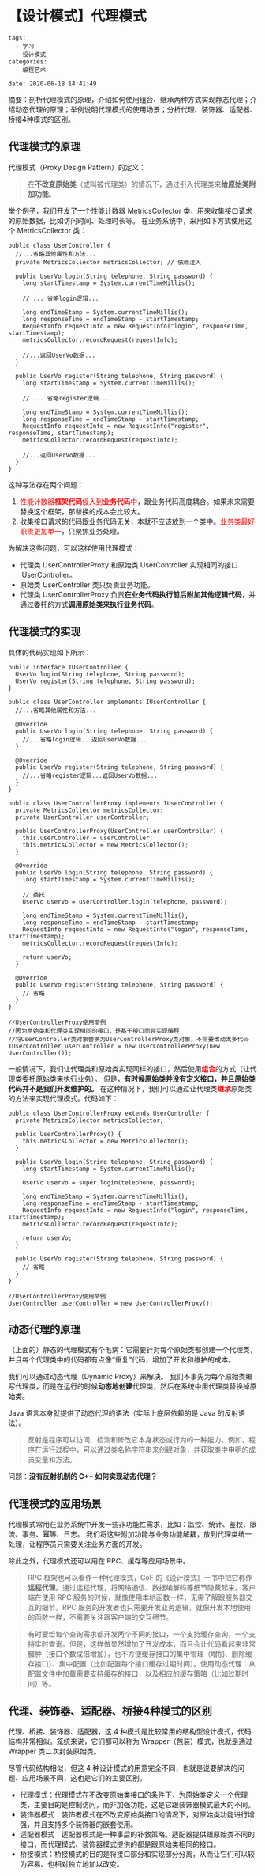 # 【设计模式】代理模式

```
tags:
  - 学习
  - 设计模式
categories:
  - 编程艺术

date: 2020-06-18 14:41:49
```

摘要：剖析代理模式的原理，介绍如何使用组合、继承两种方式实现静态代理；介绍动态代理的原理；举例说明代理模式的使用场景；分析代理、装饰器、适配器、桥接4种模式的区别。


## 代理模式的原理

代理模式（Proxy Design Pattern）的定义：
> 在**不改变原始类**（或叫被代理类）的情况下，通过引入代理类来**给原始类附加功能**。

举个例子，我们开发了一个性能计数器 MetricsCollector 类，用来收集接口请求的原始数据，比如访问时间、处理时长等。
在业务系统中，采用如下方式使用这个 MetricsCollector 类：
```
public class UserController {
  //...省略其他属性和方法...
  private MetricsCollector metricsCollector; // 依赖注入

  public UserVo login(String telephone, String password) {
    long startTimestamp = System.currentTimeMillis();

    // ... 省略login逻辑...

    long endTimeStamp = System.currentTimeMillis();
    long responseTime = endTimeStamp - startTimestamp;
    RequestInfo requestInfo = new RequestInfo("login", responseTime, startTimestamp);
    metricsCollector.recordRequest(requestInfo);

    //...返回UserVo数据...
  }

  public UserVo register(String telephone, String password) {
    long startTimestamp = System.currentTimeMillis();

    // ... 省略register逻辑...

    long endTimeStamp = System.currentTimeMillis();
    long responseTime = endTimeStamp - startTimestamp;
    RequestInfo requestInfo = new RequestInfo("register", responseTime, startTimestamp);
    metricsCollector.recordRequest(requestInfo);

    //...返回UserVo数据...
  }
}
```

这种写法存在两个问题：
1. <label style="color:red">性能计数器**框架代码**侵入到**业务代码**中</label>，跟业务代码高度耦合。如果未来需要替换这个框架，那替换的成本会比较大。
2. 收集接口请求的代码跟业务代码无关，本就不应该放到一个类中。<label style="color:red">业务类最好职责更加单一</label>，只聚焦业务处理。

为解决这些问题，可以这样使用代理模式：
- 代理类 UserControllerProxy 和原始类 UserController 实现相同的接口 IUserController。
- 原始类 UserController 类只负责业务功能。
- 代理类 UserControllerProxy 负责**在业务代码执行前后附加其他逻辑代码**，并通过委托的方式**调用原始类来执行业务代码**。

## 代理模式的实现

具体的代码实现如下所示：
```
public interface IUserController {
  UserVo login(String telephone, String password);
  UserVo register(String telephone, String password);
}

public class UserController implements IUserController {
  //...省略其他属性和方法...

  @Override
  public UserVo login(String telephone, String password) {
    //...省略login逻辑...返回UserVo数据...
  }

  @Override
  public UserVo register(String telephone, String password) {
    //...省略register逻辑...返回UserVo数据...
  }
}

public class UserControllerProxy implements IUserController {
  private MetricsCollector metricsCollector;
  private UserController userController;

  public UserControllerProxy(UserController userController) {
    this.userController = userController;
    this.metricsCollector = new MetricsCollector();
  }

  @Override
  public UserVo login(String telephone, String password) {
    long startTimestamp = System.currentTimeMillis();

    // 委托
    UserVo userVo = userController.login(telephone, password);

    long endTimeStamp = System.currentTimeMillis();
    long responseTime = endTimeStamp - startTimestamp;
    RequestInfo requestInfo = new RequestInfo("login", responseTime, startTimestamp);
    metricsCollector.recordRequest(requestInfo);

    return userVo;
  }

  @Override
  public UserVo register(String telephone, String password) {
    // 省略
  }
}

//UserControllerProxy使用举例
//因为原始类和代理类实现相同的接口，是基于接口而非实现编程
//将UserController类对象替换为UserControllerProxy类对象，不需要改动太多代码
IUserController userController = new UserControllerProxy(new UserController());
```

一般情况下，我们让代理类和原始类实现同样的接口，然后使用<label style="color:red">**组合**</label>的方式（让代理类委托原始类来执行业务）。
但是，**有时候原始类并没有定义接口，并且原始类代码并不是我们开发维护的。**
在这种情况下，我们可以通过让代理类<label style="color:red">**继承**</label>原始类的方法来实现代理模式。代码如下：
```
public class UserControllerProxy extends UserController {
  private MetricsCollector metricsCollector;

  public UserControllerProxy() {
    this.metricsCollector = new MetricsCollector();
  }

  public UserVo login(String telephone, String password) {
    long startTimestamp = System.currentTimeMillis();

    UserVo userVo = super.login(telephone, password);

    long endTimeStamp = System.currentTimeMillis();
    long responseTime = endTimeStamp - startTimestamp;
    RequestInfo requestInfo = new RequestInfo("login", responseTime, startTimestamp);
    metricsCollector.recordRequest(requestInfo);

    return userVo;
  }

  public UserVo register(String telephone, String password) {
    // 省略
  }
}

//UserControllerProxy使用举例
UserController userController = new UserControllerProxy();
```

## 动态代理的原理

（上面的）静态的代理模式有个毛病：它需要针对每个原始类都创建一个代理类，并且每个代理类中的代码都有点像“重复”代码，增加了开发和维护的成本。

我们可以通过动态代理（Dynamic Proxy）来解决。
我们不事先为每个原始类编写代理类，而是在运行的时候**动态地创建**代理类，然后在系统中用代理类替换掉原始类。

Java 语言本身就提供了动态代理的语法（实际上底层依赖的是 Java 的反射语法）。

> 反射是程序可以访问、检测和修改它本身状态或行为的一种能力。例如，程序在运行过程中，可以通过类名称字符串来创建对象，并获取类中申明的成员变量和方法。

问题：**没有反射机制的 C++ 如何实现动态代理？**

## 代理模式的应用场景

代理模式常用在业务系统中开发一些非功能性需求，比如：监控、统计、鉴权、限流、事务、幂等、日志。
我们将这些附加功能与业务功能解耦，放到代理类统一处理，让程序员只需要关注业务方面的开发。

除此之外，代理模式还可以用在 RPC、缓存等应用场景中。

> RPC 框架也可以看作一种代理模式，GoF 的《设计模式》一书中把它称作**远程代理**。通过远程代理，将网络通信、数据编解码等细节隐藏起来。客户端在使用 RPC 服务的时候，就像使用本地函数一样，无需了解跟服务器交互的细节。RPC 服务的开发者也只需要开发业务逻辑，就像开发本地使用的函数一样，不需要关注跟客户端的交互细节。

> 有时要给每个查询需求都开发两个不同的接口，一个支持缓存查询，一个支持实时查询。但是，这样做显然增加了开发成本，而且会让代码看起来非常臃肿（接口个数成倍增加），也不方便缓存接口的集中管理（增加、删除缓存接口）、集中配置（比如配置每个接口缓存过期时间）。使用动态代理：从配置文件中加载需要支持缓存的接口，以及相应的缓存策略（比如过期时间）等。

## 代理、装饰器、适配器、桥接4种模式的区别

代理、桥接、装饰器、适配器，这 4 种模式是比较常用的结构型设计模式，代码结构非常相似。笼统来说，它们都可以称为 Wrapper（包装）模式，也就是通过 Wrapper 类二次封装原始类。

尽管代码结构相似，但这 4 种设计模式的用意完全不同，也就是说要解决的问题、应用场景不同，这也是它们的主要区别。
- 代理模式：代理模式在不改变原始类接口的条件下，为原始类定义一个代理类，主要目的是控制访问，而非加强功能，这是它跟装饰器模式最大的不同。
- 装饰器模式：装饰者模式在不改变原始类接口的情况下，对原始类功能进行增强，并且支持多个装饰器的嵌套使用。
- 适配器模式：适配器模式是一种事后的补救策略。适配器提供跟原始类不同的接口，而代理模式、装饰器模式提供的都是跟原始类相同的接口。
- 桥接模式：桥接模式的目的是将接口部分和实现部分分离，从而让它们可以较为容易、也相对独立地加以改变。